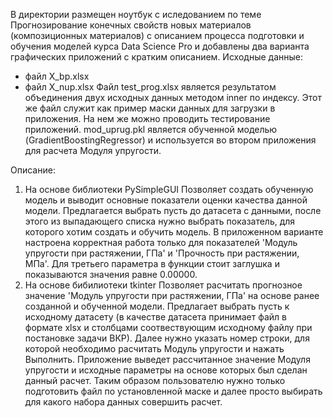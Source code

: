 В директории размещен ноутбук с иследованием по теме Прогнозирование конечных свойств новых материалов (композиционных материалов) с описанием процесса подготовки и обучения моделей курса Data Science Pro и добавлены два варианта графических приложений с кратким описанием. 
Исходные данные:
- файл X_bp.xlsx
- файл X_nup.xlsx
Файл test_prog.xlsx является результатом объединения двух исходных данных методом inner по индексу. Этот же файл служит как пример маски данных для загрузки в приложения. На нем же можно проводить тестирование приложений.
mod_uprug.pkl является обученной моделью (GradientBoostingRegressor) и используется во втором приложения для расчета Модуля упругости. 

Описание:
1. На основе библиотеки PySimpleGUI
Позволяет создать обученную модель и выводит основные показатели оценки качества данной модели. Предлагается выбрать пусть до датасета с данными, после этого из выпадающего списка нужно выбрать показатель, для которого хотим создать и обучить модель.
В приложенном варианте настроена корректная работа только для показателей 'Модуль упругости при растяжении, ГПа' и 'Прочность при растяжении, МПа'. Для третьего параметра в функции стоит заглушка и показываются значения равне 0.00000.
2. На основе бибилиотеки tkinter
Позволяет расчитать прогнозное значение 'Модуль упругости при растяжении, ГПа' на основе ранее созданной и обученной модели. Предлагает выбрать пусть к исходному датасету (в качестве датасета принимает файл в формате xlsx и столбцами соотвествующим исходному
файлу при постановке задачи ВКР). Далее нужно указать номер строки, для которой необходимо расчитать Модуль упругости и нажать Выполнить. Приложение выведет рассчитанное значение Модуля упругости и исходные параметры на основе которых был сделан данный расчет.
Таким образом пользователю нужно только подготовить файл по установленной маске и далее просто выбирать для какого набора данных совершить расчет. 

